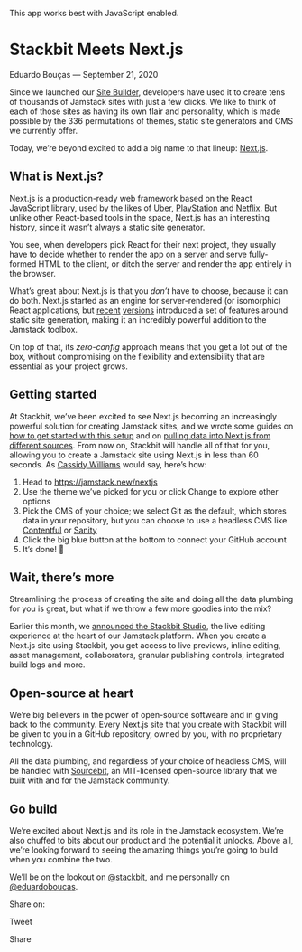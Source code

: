 This app works best with JavaScript enabled.

# Stackbit Meets Next.js

Eduardo Bouças — September 21, 2020

Since we launched our [Site Builder](https://www.stackbit.com/create), developers have used it to create tens of thousands of Jamstack sites with just a few clicks. We like to think of each of those sites as having its own flair and personality, which is made possible by the 336 permutations of themes, static site generators and CMS we currently offer.

Today, we’re beyond excited to add a big name to that lineup: [Next.js](https://www.nextjs.org).

## What is Next.js?

Next.js is a production-ready web framework based on the React JavaScript library, used by the likes of [Uber](https://www.nextjs.org/showcase/uber), [PlayStation](https://www.nextjs.org/showcase/playstation) and [Netflix](https://www.nextjs.org/showcase/netflix-jobs). But unlike other React-based tools in the space, Next.js has an interesting history, since it wasn’t always a static site generator.

You see, when developers pick React for their next project, they usually have to decide whether to render the app on a server and serve fully-formed HTML to the client, or ditch the server and render the app entirely in the browser.

What’s great about Next.js is that you _don’t_ have to choose, because it can do both. Next.js started as an engine for server-rendered (or isomorphic) React applications, but [recent](https://www.nextjs.org/blog/next-9-3#next-gen-static-site-generation-ssg-support) [versions](https://www.nextjs.org/blog/next-9-4#incremental-static-regeneration-beta) introduced a set of features around static site generation, making it an incredibly powerful addition to the Jamstack toolbox.

On top of that, its _zero-config_ approach means that you get a lot out of the box, without compromising on the flexibility and extensibility that are essential as your project grows.

## Getting started

At Stackbit, we’ve been excited to see Next.js becoming an increasingly powerful solution for creating Jamstack sites, and we wrote some guides on [how to get started with this setup](https://www.stackbit.com/blog/getting-started-nextjs-sourcebit/) and on [pulling data into Next.js from different sources](https://www.stackbit.com/blog/jamstack-nextjs-sourcebit/). From now on, Stackbit will handle all of that for you, allowing you to create a Jamstack site using Next.js in less than 60 seconds. As [Cassidy Williams](https://www.twitter.com/Netlify/status/1305952498771832832) would say, here’s how:

1.  Head to <https://jamstack.new/nextjs>
2.  Use the theme we’ve picked for you or click Change to explore other options
3.  Pick the CMS of your choice; we select Git as the default, which stores data in your repository, but you can choose to use a headless CMS like [Contentful](https://www.contentful.com/) or [Sanity](https://www.sanity.io/)
4.  Click the big blue button at the bottom to connect your GitHub account
5.  It’s done! 🎉

## Wait, there’s more

Streamlining the process of creating the site and doing all the data plumbing for you is great, but what if we throw a few more goodies into the mix?

Earlier this month, we [announced the Stackbit Studio](https://www.stackbit.com/blog/announcing-stackbit-studio/), the live editing experience at the heart of our Jamstack platform. When you create a Next.js site using Stackbit, you get access to live previews, inline editing, asset management, collaborators, granular publishing controls, integrated build logs and more.

## Open-source at heart

We’re big believers in the power of open-source softweare and in giving back to the community. Every Next.js site that you create with Stackbit will be given to you in a GitHub repository, owned by you, with no proprietary technology.

All the data plumbing, and regardless of your choice of headless CMS, will be handled with [Sourcebit](https://www.stackbit.com/blog/data-driven-jamstack-sourcebit/), an MIT-licensed open-source library that we built with and for the Jamstack community.

## Go build

We’re excited about Next.js and its role in the Jamstack ecosystem. We’re also chuffed to bits about our product and the potential it unlocks. Above all, we’re looking forward to seeing the amazing things you’re going to build when you combine the two.

We’ll be on the lookout on [@stackbit](https://twitter.com/stackbit), and me personally on [@eduardoboucas](https://twitter.com/eduardoboucas).

<span class="post-share-title">Share on:</span>

Tweet

Share

<!-- -->

<!-- -->
